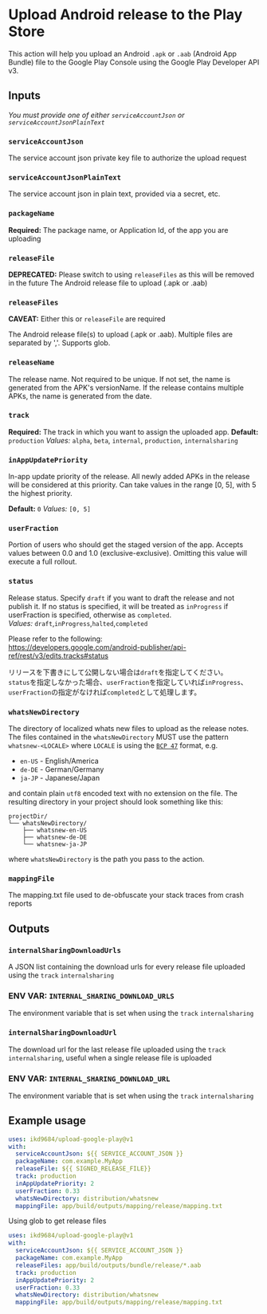 # Upload Android release to the Play Store

This action will help you upload an Android `.apk` or `.aab` (Android App Bundle) file to the Google Play Console using the Google Play Developer API v3.

## Inputs

_You must provide one of either `serviceAccountJson` or `serviceAccountJsonPlainText`_

### `serviceAccountJson`

The service account json private key file to authorize the upload request

### `serviceAccountJsonPlainText`

The service account json in plain text, provided via a secret, etc.

### `packageName`

**Required:** The package name, or Application Id, of the app you are uploading

### `releaseFile`
**DEPRECATED:** Please switch to using `releaseFiles` as this will be removed in the future
The Android release file to upload (.apk or .aab)

### `releaseFiles`
**CAVEAT:** Either this or `releaseFile` are required

The Android release file(s) to upload (.apk or .aab). Multiple files are separated by ','. Supports glob.

### `releaseName`

The release name. Not required to be unique. If not set, the name is generated from the APK's versionName. If the release contains multiple APKs, the name is generated from the date.

### `track`

**Required:** The track in which you want to assign the uploaded app.
**Default:** `production`
_Values:_ `alpha`, `beta`, `internal`, `production`, `internalsharing`

### `inAppUpdatePriority`

In-app update priority of the release. All newly added APKs in the release will be considered at this priority. Can take values in the range [0, 5], with 5 the highest priority.

**Default:** `0`
_Values:_ `[0, 5]`

### `userFraction`

Portion of users who should get the staged version of the app. Accepts values between 0.0 and 1.0 (exclusive-exclusive). Omitting this value will execute a full rollout.

### `status`

Release status. Specify `draft` if you want to draft the release and not publish it. If no status is specified, it will be treated as `inProgress` if userFraction is specified, otherwise as `completed`.  
_Values:_ `draft`,`inProgress`,`halted`,`completed`

Please refer to the following:  
https://developers.google.com/android-publisher/api-ref/rest/v3/edits.tracks#status  

リリースを下書きにして公開しない場合は`draft`を指定してください。  
`status`を指定しなかった場合、`userFraction`を指定していれば`inProgress`、`userFraction`の指定がなければ`completed`として処理します。

### `whatsNewDirectory`

The directory of localized whats new files to upload as the release notes. The files contained in the `whatsNewDirectory` MUST use the pattern `whatsnew-<LOCALE>` where `LOCALE` is using the [`BCP 47`](https://tools.ietf.org/html/bcp47) format, e.g.
* `en-US` - English/America
* `de-DE` - German/Germany
* `ja-JP` - Japanese/Japan

and contain plain `utf8` encoded text with no extension on the file. The resulting directory in your project should look something like this:
```
projectDir/
└── whatsNewDirectory/
    ├── whatsnew-en-US
    ├── whatsnew-de-DE
    └── whatsnew-ja-JP
```
where `whatsNewDirectory` is the path you pass to the action.


### `mappingFile`

The mapping.txt file used to de-obfuscate your stack traces from crash reports

## Outputs

### `internalSharingDownloadUrls`

A JSON list containing the download urls for every release file uploaded using the `track` `internalsharing`

### ENV VAR: `INTERNAL_SHARING_DOWNLOAD_URLS`

The environment variable that is set when using the `track` `internalsharing`

### `internalSharingDownloadUrl`

The download url for the last release file uploaded using the `track` `internalsharing`, useful when a single release file is uploaded

### ENV VAR: `INTERNAL_SHARING_DOWNLOAD_URL`

The environment variable that is set when using the `track` `internalsharing`

## Example usage

```yaml
uses: ikd9684/upload-google-play@v1
with:
  serviceAccountJson: ${{ SERVICE_ACCOUNT_JSON }}
  packageName: com.example.MyApp
  releaseFile: ${{ SIGNED_RELEASE_FILE}}
  track: production
  inAppUpdatePriority: 2
  userFraction: 0.33
  whatsNewDirectory: distribution/whatsnew
  mappingFile: app/build/outputs/mapping/release/mapping.txt
```

Using glob to get release files
```yaml
uses: ikd9684/upload-google-play@v1
with:
  serviceAccountJson: ${{ SERVICE_ACCOUNT_JSON }}
  packageName: com.example.MyApp
  releaseFiles: app/build/outputs/bundle/release/*.aab
  track: production
  inAppUpdatePriority: 2
  userFraction: 0.33
  whatsNewDirectory: distribution/whatsnew
  mappingFile: app/build/outputs/mapping/release/mapping.txt
```
